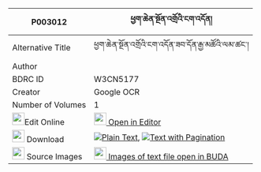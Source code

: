 |P003012|ཕྱག་ཆེན་སྔོན་འགྲོའི་ངག་འདོན། 
| --- | --- 
|Alternative Title |ཕྱག་ཆེན་སྔོན་འགྲོའི་ངག་འདོན་ཟབ་དོན་རྒྱ་མཚོའི་ལམ་ཚང་།
|Author | 
|BDRC ID | W3CN5177
|Creator | Google OCR
|Number of Volumes| 1
|<img width="25" src="https://img.icons8.com/color/25/000000/edit-property.png">Edit Online| [<img width="25" src="https://avatars.githubusercontent.com/u/45091458?s=200&v=4"> Open in Editor](http://editor.openpecha.org/P003012)
|<img width="25" src="https://img.icons8.com/fluent/48/000000/download-2.png"/>  Download | [![](https://img.icons8.com/color/20/000000/txt.png)Plain Text](https://github.com/Openpecha/P003012/releases/download/v1/chak_chen_ngondro_i_ngakdon_plain_P003012.zip), [![](https://img.icons8.com/color/20/000000/txt.png)Text with Pagination](https://github.com/Openpecha/P003012/releases/download/v1/chak_chen_ngondro_i_ngakdon_pages_P003012.zip)
|<img width="25" src="https://img.icons8.com/plasticine/100/000000/pictures-folder.png"/>  Source Images | [<img width="25" src="https://library.bdrc.io/icons/BUDA-small.svg"> Images of text file open in BUDA](https://library.bdrc.io/show/bdr:W3CN5177)
